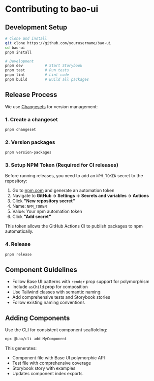 # Contributing to bao-ui

## Development Setup

```bash
# Clone and install
git clone https://github.com/yourusername/bao-ui
cd bao-ui
pnpm install

# Development
pnpm dev          # Start Storybook
pnpm test         # Run tests
pnpm lint         # Lint code
pnpm build        # Build all packages
```

## Release Process

We use [Changesets](https://github.com/changesets/changesets) for version management:

### 1. Create a changeset

```bash
pnpm changeset
```

### 2. Version packages

```bash
pnpm version-packages
```

### 3. Setup NPM Token (Required for CI releases)

Before running releases, you need to add an `NPM_TOKEN` secret to the repository:

1. Go to [npm.com](https://npmjs.com) and generate an automation token
2. Navigate to **GitHub → Settings → Secrets and variables → Actions**
3. Click **"New repository secret"**
4. Name: `NPM_TOKEN`
5. Value: Your npm automation token
6. Click **"Add secret"**

This token allows the GitHub Actions CI to publish packages to npm automatically.

### 4. Release

```bash
pnpm release
```

## Component Guidelines

- Follow Base UI patterns with `render` prop support for polymorphism
- Include `asChild` prop for composition
- Use Tailwind classes with semantic naming
- Add comprehensive tests and Storybook stories
- Follow existing naming conventions

## Adding Components

Use the CLI for consistent component scaffolding:

```bash
npx @bao/cli add MyComponent
```

This generates:

- Component file with Base UI polymorphic API
- Test file with comprehensive coverage
- Storybook story with examples
- Updates component index exports
